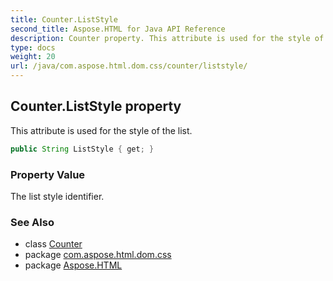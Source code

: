 ```yaml
---
title: Counter.ListStyle
second_title: Aspose.HTML for Java API Reference
description: Counter property. This attribute is used for the style of the list
type: docs
weight: 20
url: /java/com.aspose.html.dom.css/counter/liststyle/
---
```

## Counter.ListStyle property

This attribute is used for the style of the list.

```java
public String ListStyle { get; }
```

### Property Value

The list style identifier.

### See Also

* class [Counter](../)
* package [com.aspose.html.dom.css](../../counter/)
* package [Aspose.HTML](../../../)
